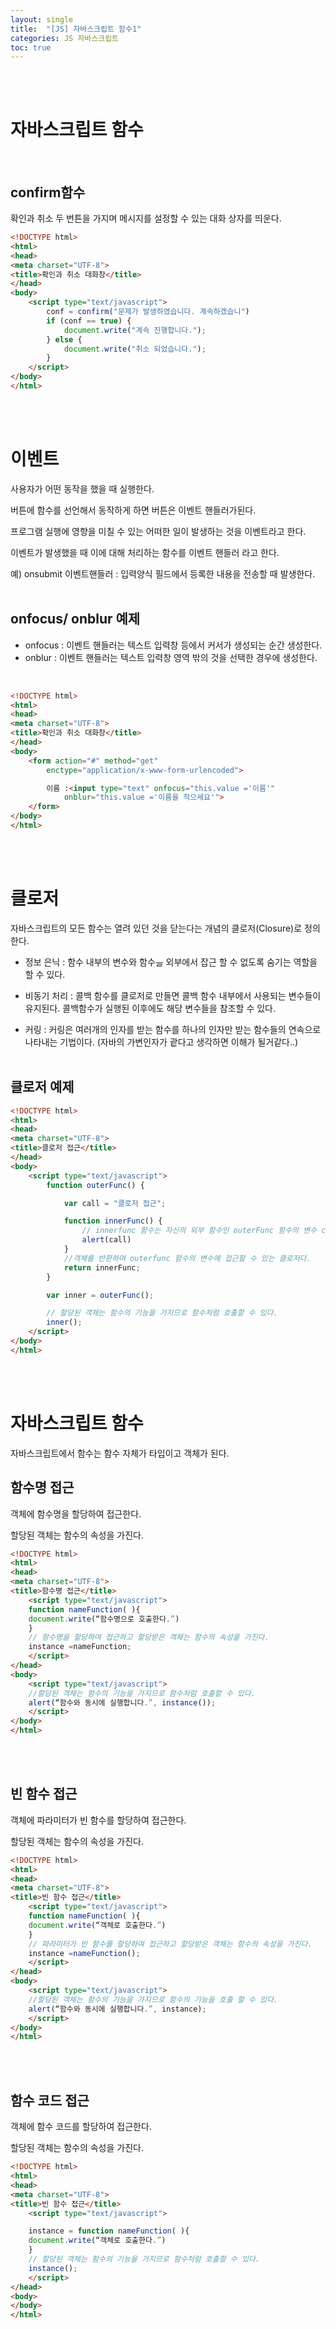 ```yaml
---
layout: single
title:  "[JS] 자바스크립트 함수1"
categories: JS 자바스크립트
toc: true
---
```


<br><br>

# 자바스크립트 함수 #
<br>

## confirm함수 ##

확인과 취소 두 번튼을 가지며 메시지를 설정할 수 있는 대화 상자를 띄운다.
<br>

```html
<!DOCTYPE html>
<html>
<head>
<meta charset="UTF-8">
<title>확인과 취소 대화창</title>
</head>
<body>
	<script type="text/javascript">
		conf = confirm("문제가 발생하였습니다. 계속하겠습니")
		if (conf == true) {
			document.write("계속 진행합니다.");
		} else {
			document.write("취소 되었습니다.");
		}
	</script>
</body>
</html>
```
<br><br>


# 이벤트 #

사용자가 어떤 동작을 했을 때 실행한다.

버튼에 함수를 선언해서 동작하게 하면 버튼은 이벤트 핸들러가된다.


프로그램 실행에 영향을 미칠 수 있는 어떠한 일이 발생하는 것을 이벤트라고 한다.

이벤트가 발생했을 때 이에 대해 처리하는 함수를 이벤트 핸들러 라고 한다. 

예) onsubmit 이벤트핸들러 : 입력양식 필드에서 등록한 내용을 전송할 때 발생한다.
<br><br>

## onfocus/ onblur 예제 ##

- onfocus : 이벤트 핸들러는 텍스트 입력창 등에서 커서가 생성되는 순간 생성한다.
- onblur : 이벤트 핸들러는 텍스트 입력창 영역 밖의 것을 선택한 경우에 생성한다.
<br>

```html
<!DOCTYPE html>
<html>
<head>
<meta charset="UTF-8">
<title>확인과 취소 대화창</title>
</head>
<body>
	<form action="#" method="get"
		enctype="application/x-www-form-urlencoded">

		이름 :<input type="text" onfocus="this.value ='이름'"
			onblur="this.value ='이름을 적으세요'">
	</form>
</body>
</html>
```
<br><br>


# 클로저 #

자바스크립트의 모든 함수는 열려 있던 것을 닫는다는 개념의 클로저(Closure)로 정의한다.

- 정보 은닉 : 함수 내부의 변수와 함수ᅟᅳᆯ 외부에서 잡근 할 수 없도록 숨기는 역할을 할 수 있다.

- 비동기 처리 : 콜백 함수를 클로저로 만들면 콜백 함수 내부에서 사용되는 변수들이 유지된다.
콜백함수가 실행된 이후에도 해당 변수들을 참조할 수 있다.

- 커링 : 커링은 여러개의 인자를 받는 함수를 하나의 인자만 받는 함수들의 연속으로 나타내는 기법이다. (자바의 가변인자가 괕다고 생각하면 이해가 될거같다..) 
<br><br>


## 클로저 예제 ##

```html
<!DOCTYPE html>
<html>
<head>
<meta charset="UTF-8">
<title>클로저 접근</title>
</head>
<body>
	<script type="text/javascript">
		function outerFunc() {

			var call = "클로저 접근";

			function innerFunc() {
				// innerfunc 함수는 자신의 외부 함수인 outerFunc 함수의 변수 call을 참조하고 있다.
				alert(call)
			}
			//객체를 반환하며 outerfunc 함수의 변수에 접근할 수 있는 클로저다.
			return innerFunc;
		}

		var inner = outerFunc();

		// 할당된 객체는 함수의 기능을 가지므로 함수처럼 호출할 수 있다.
		inner();
	</script>
</body>
</html>
```
<br><br>

# 자바스크립트 함수 #

자바스크립트에서 함수는 함수 자체가 타입이고 객체가 된다.
<br>

## 함수명 접근 ##

객체에 함수명을 할당하여 접근한다.

할당된 객체는 함수의 속성을 가진다.
<br>

```html
<!DOCTYPE html>
<html>
<head>
<meta charset="UTF-8">
<title>함수명 접근</title>
	<script type="text/javascript">
	function nameFunction( ){
	document.write(“함수명으로 호출한다.”)
	}
	// 함수명을 할당하여 접근하고 할당받은 객체는 함수의 속성을 가진다.
	instance =nameFunction;
	</script>
</head>
<body>
	<script type="text/javascript">
	//할당된 객체는 함수의 기능을 가지므로 함수처럼 호출할 수 있다.
	alert(“함수와 동시에 실행합니다.”, instance());
	</script> 
</body> 
</html>
```
<br><br>

## 빈 함수 접근 ##

객체에 파라미터가 빈 함수를 할당하여 접근한다.

할당된 객체는 함수의 속성을 가진다.
<br>

```html
<!DOCTYPE html>
<html>
<head>
<meta charset="UTF-8">
<title>빈 함수 접근</title>
	<script type="text/javascript">
	function nameFunction( ){
	document.write(“객체로 호출한다.”)
	}
	// 파라미터가 빈 함수를 할당하여 접근하고 할당받은 객체는 함수의 속성을 가진다.
	instance =nameFunction();
	</script>
</head>
<body>
	<script type="text/javascript">
	//할당된 객체는 함수의 기능을 가지므로 함수의 기능을 호출 할 수 있다.
	alert(“함수와 동시에 실행합니다.”, instance);
	</script> 
</body> 
</html>
```
<br><br>


## 함수 코드 접근 ##

객체에 함수 코드를 할당하여 접근한다.

할당된 객체는 함수의 속성을 가진다.
<br>

```html
<!DOCTYPE html>
<html>
<head>
<meta charset="UTF-8">
<title>빈 함수 접근</title>
	<script type="text/javascript">

	instance = function nameFunction( ){
	document.write(“객체로 호출한다.”)
	}
	// 할당된 객체는 함수의 기능을 가지므로 함수처럼 호출할 수 있다.
	instance();
	</script>
</head>
<body>
</body> 
</html>
```
